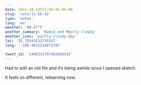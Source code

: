 ```yaml
---
date: 2021-10-13T11:56:35-05:00
slug: 'note/11-56-32'
type: 'notes'
lang: 'en'
weather: '80.67°F'
weather_summary: 'Humid and Mostly Cloudy'
weather_icon: 'partly-cloudy-day'
lat: '25.75543533735557'
long: '-100.4021219473785'

tweet_id: '1448331797402689542'
---
```

Had to edit an old file and it’s being awhile since I opened sketch. 

It feels so different, relearning now.